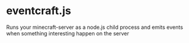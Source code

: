 eventcraft.js
=============

Runs your minecraft-server as a node.js child process and emits events when something interesting happen on the server
